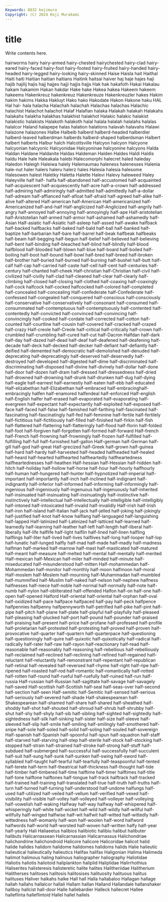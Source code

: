 ```yaml
---
Keywords: 8832 kojimura
Copyright: (C) 2024 Koji Murakami
---
```


# title

Write contents here.



 hairworms hairy hairy-armed
hairy-chested hairychested hairy-clad hairy-eared hairy-faced hairy-foot hairy-footed hairy-fruited hairy-handed hairy-headed
hairy-legged hairy-looking hairy-skinned Haise Haisla hait Haithal Haiti haiti Haitian
haitian haitians Haitink haitsai haiver haj haje hajes haji hajib
hajilij hajis hajj hajjes hajji hajjis hajjs Hak hak hakafoth
Hakai Hakalau hakam hakamim Hakan hakdar Hake hake Hakea hakea
Hakeem hakeem hakeems Hakenkreuz hakenkreuz Hakenkreuze Hakenkreuzler hakes Hakim hakim
hakims Hakka Hakluyt Hako hako Hakodate Hakon Hakone haku HAL
Hal hal- hala halacha Halachah halachah Halachas halachas Halachic halachist
Halachot halachot Halaf Halafian halaka Halakah halakah Halakahs halakahs halakha
halakhas halakhist halakhot Halakic halakic halakist halakistic halakists Halakoth halakoth
halal halala halalah halalahs halalas halalcor Haland halapepe halas halation
halations halavah halavahs Halawi halazone halazones Halbe Halbeib halberd halberd-headed
halberdier halberd-leaved halberdman halberds halberd-shaped halberdsman Halbert halbert halberts Halbur
halch Halcottsville Halcyon halcyon Halcyone halcyonian halcyonic Halcyonidae Halcyoninae halcyonine
halcyons Halda Haldan Haldane Haldanite Haldas Haldeman Halden Haldes Haldi
Haldis haldu Hale hale Haleakala halebi Halecomorphi halecret haled haleday
Haledon Haleigh Haleiwa halely Halemaumau haleness halenesses Halenia hale-nut haler
halers haleru halerz hales Halesia halesia halesome Halesowen halest Haletky
Haletta Halette Halevi Halevy haleweed Haley Haleyville half half- halfa
half-abandoned half-accustomed half-acquainted half-acquiescent half-acquiescently half-acre half-a-crown half-addressed half-admiring half-admiringly
half-admitted half-admittedly half-a-dollar half-adream half-affianced half-afloat half-afraid half-agreed half-alike half-alive
half-altered Half-american half-American Half-americanized half-Americanized half-and-half Half-anglicized half-Anglicized half-angrily half-angry
half-annoyed half-annoying half-annoyingly half-ape Half-aristotelian half-Aristotelian half-armed half-armor half-ashamed half-ashamedly
half-Asian Half-asiatic half-Asiatic half-asleep half-assed half-awake halfback half-backed halfbacks half-baked
half-bald half-ball half-banked half-baptize half-barbarian half-bare half-barrel half-beak halfbeak halfbeaks
half-beam half-begging half-begun half-belief half-believed half-believing half-bent half-binding half-bleached half-blind
half-blindly half-blood halfblood half-blooded half-blown half-blue half-board half-boiled half-boiling half-boot
half-bound half-bowl half-bred half-breed half-broken half-brother half-buried half-burned half-burning half-bushel
half-butt half-calf half-cap half-carried half-caste half-cell half-cent half-centuries half-century half-chanted
half-cheek Half-christian half-Christian half-civil half-civilized half-civilly half-clad half-cleaned half-clear half-clearly
half-climbing half-closed half-closing half-clothed half-coaxing half-coaxingly half-cock halfcock half-cocked halfcocked
half-colored half-completed half-concealed half-concealing Half-confederate half-Confederate half-confessed half-congealed half-conquered half-conscious
half-consciously half-conservative half-conservatively half-consonant half-consumed half-consummated half-contemptuous half-contemptuously half-contented half-contentedly
half-convicted half-convinced half-convincing half-convincingly half-cooked half-cordate half-corrected half-cotton half-counted half-courtline
half-cousin half-covered half-cracked half-crazed half-crazy Half-creole half-Creole half-critical half-critically half-crown
half-crumbled half-crumbling half-cured half-cut half-Dacron Halfdan half-dark half-day half-dazed half-dead
half-deaf half-deafened half-deafening half-decade half-deck half-decked half-decker half-defiant half-defiantly half-deified
half-demented half-democratic half-demolished half-denuded half-deprecating half-deprecatingly half-deserved half-deservedly half-destroyed half-developed
half-digested half-dime half-discriminated half-discriminating half-disposed half-divine half-divinely half-dollar half-done half-door
half-dozen half-dram half-dressed half-dressedness half-dried half-drowned half-drowning half-drunk half-drunken half-dug
half-dying half-eagle half-earnest half-earnestly half-eaten half-ebb half-educated Half-elizabethan half-Elizabethan half-embraced
half-embracinghalf-embracingly halfen half-enamored halfendeal half-enforced Half-english half-English halfer half-erased half-evaporated
half-evaporating half-evergreen half-expectant half-expectantly half-exploited half-exposed half-face half-faced half-false half-famished
half-farthing half-fascinated half-fascinating half-fascinatingly half-fed half-feminine half-fertile half-fertilely half-fictitious half-fictitiously
half-filled half-finished half-firkin half-fish half-flattered half-flattering half-flatteringly half-flood half-florin half-folded
half-foot half-forgiven half-forgotten half-formed half-forward Half-french half-French half-frowning half-frowningly half-frozen
half-fulfilled half-fulfilling half-full half-furnished half-gallon Half-german half-German half-gill half-god half-great
Half-grecized half-Greek half-grown half-guinea half-hard half-hardy half-harvested half-headed halfheaded half-healed
half-heard half-hearted halfhearted halfheartedly halfheartedness halfheartednesses half-heathen Half-hessian half-Hessian half-hidden
half-hitch half-holiday half-hollow half-horse half-hour half-hourly halfhourly half-human half-hungered half-hunter
half-hypnotized half-imperial half-important half-importantly half-inch half-inclined half-indignant half-indignantly half-inferior half-informed
half-informing half-informingly half-ingenious half-ingeniously half-ingenuous half-ingenuously half-inherited half-insinuated half-insinuating half-insinuatingly
half-instinctive half-instinctively half-intellectual half-intellectually half-intelligible half-intelligibly half-intoned half-intoxicated half-invalid half-invalidly
Half-irish half-Irish half-iron half-island half-Italian half-jack half-jelled half-joking half-jokingly half-justified
half-knot half-know halflang half-languaged half-languishing half-lapped Half-latinized half-Latinized half-latticed half-learned
half-learnedly half-learning half-leather half-left half-length half-liberal half-liberally half-life halflife half-light
halflin half-lined half-linen halfling halflings half-liter half-lived half-lives halflives half-long
half-looper half-lop half-lunatic half-lunged halfly half-mad half-made half-madly half-madness halfman
half-marked half-marrow half-mast half-masticated half-matured half-meant half-measure half-melted half-mental half-mentally
half-merited Half-mexican half-Mexican half-miler half-minded half-minute half-miseducated half-misunderstood half-mitten Half-mohammedan
half-Mohammedan half-monitor half-monthly half-moon halfmoon half-moral Half-moslem half-Moslem half-mourning half-Muhammadan
half-mumbled half-mummified half-Muslim half-naked half-nelson half-nephew halfness halfnesses half-niece half-noble
half-normal half-normally half-note half-numb half-nylon half-obliterated half-offended Halfon half-on half-one
half-open half-opened Halford Half-oriental half-oriental half-orphan half-oval half-oxidized half-pace halfpace
halfpaced half-pay half-peck halfpence halfpennies halfpenny halfpennyworth half-petrified half-pike half-pint
half-pipe half-pitch half-plane half-plate half-playful half-playfully half-pleased half-pleasing half-plucked half-port
half-pound half-pounder half-praised half-praising half-present half-price half-profane half-professed half-profile half-proletarian
half-protested half-protesting half-proved half-proven half-provocative half-quarter half-quartern half-quarterpace half-questioning half-questioningly
half-quire half-quixotic half-quixotically half-radical half-radically half-rater half-raw half-rayon half-reactionary half-read
half-reasonable half-reasonably half-reasoning half-rebellious half-rebelliously half-reclaimed half-reclined half-reclining half-refined half-regained
half-reluctant half-reluctantly half-remonstrant half-repentant half-republican half-retinal half-revealed half-reversed half-rhyme half-right
half-ripe half-ripened half-roasted half-rod half-romantic half-romantically half-rotted half-rotten half-round half-rueful
half-ruefully half-ruined half-run half-russia Half-russian half-Russian half-sagittate half-savage half-savagely half-saved
Half-scottish half-Scottish half-seal half-seas-over half-second half-section half-seen Half-semitic half-Semitic half-sensed
half-serious half-seriously half-severed half-shade Half-shakespearean half-Shakespearean half-shamed half-share half-shared half-sheathed
half-shoddy half-shot half-shouted half-shroud half-shrub half-shrubby half-shut half-shy half-shyly half-sib
half-sibling half-sighted half-sightedly half-sightedness half-silk half-sinking half-sister half-size half-sleeve half-sleeved
half-slip half-smile half-smiling half-smilingly half-smothered half-snipe half-sole half-soled half-solid half-soling
half-souled half-sovereign Half-spanish half-Spanish half-spoonful half-spun half-squadron half-staff half-starved half-starving
half-step half-sterile half-stock half-stocking half-stopped half-strain half-strained half-stroke half-strong half-stuff
half-subdued half-submerged half-successful half-successfully half-succulent half-suit half-sung half-sunk half-sunken half-swing
half-sword half-syllabled half-taught half-tearful half-tearfully half-teaspoonful half-tented half-terete half-term half-theatrical
half-thickness half-thought half-tide half-timber half-timbered half-time halftime half-timer halftimes half-title
half-tone halftone halftones half-tongue half-track halftrack half-tracked half-trained half-training half-translated
half-true half-truth half-truths half-turn half-turned half-turning half-understood half-undone halfungs half-used
half-utilized half-veiled half-vellum half-verified half-vexed half-visibility half-visible half-volley half-volleyed half-volleyer
half-volleying half-vowelish half-waking Halfway half-way halfway half-whispered half-whisperingly half-white half-wicket
half-wild half-wildly half-willful half-willfully half-winged halfwise half-wit halfwit half-witted half-wittedly
half-wittedness half-womanly half-won half-woolen half-word halfword halfwords half-world half-worsted half-woven
half-written halfy half-year half-yearly Hali Haliaeetus halibios halibiotic halibiu halibut
halibuter halibuts Halicarnassean Halicarnassian Halicarnassus Halichondriae halichondrine halichondroid Halicore halicore
Halicoridae halicot halid halide halides halidom halidome halidomes halidoms halids
Halie halieutic halieutical halieutically halieutics Halifax halifax Haligonian Halima Halimeda
halimot halimous haling halinous haliographer haliography Haliotidae Haliotis haliotis haliotoid
haliplankton haliplid Haliplidae Halirrhothius Haliserites halisteresis halisteretic halite halites Halitheriidae
Halitherium Halitherses halitoses halitosis halitosises halituosity halituous halitus halituses Haliver
halkahs halke Hall hall Halla hallabaloo Hallagan hallage hallah hallahs
hallalcor hallali Hallam hallan Halland Hallandale hallanshaker hallboy hallcist hall-door
Halle hallebardier Halleck hallecret Hallee halleflinta halleflintoid Hallel hallel hallels
